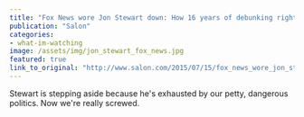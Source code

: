 ```yaml
---
title: "Fox News wore Jon Stewart down: How 16 years of debunking right-wing lies exhausted the last honest man"
publication: "Salon"
categories: 
- what-im-watching
image: /assets/img/jon_stewart_fox_news.jpg
featured: true
link_to_original: "http://www.salon.com/2015/07/15/fox_news_wore_jon_stewart_down_how_16_years_of_debunking_right_wing_lies_exhausted_the_last_honest_man/"
---
```

Stewart is stepping aside because he's exhausted by our petty, dangerous politics. Now we're really screwed.